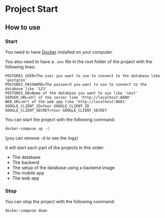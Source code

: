 # Project Start
## How to use
### Start

You need to have [Docker](https://www.docker.com/) installed on your computer.

You also need to have a `.env` file in the root folder of the project with the following lines:

```env
POSTGRES_USER=The user you want to use to connect to the database like 'postgres'
POSTGRES_PASSWORD=The password you want to use to connect to the database like '123'
POSTGRES_DB=Name of the database you want to use like 'nest'
SERVER_URL=Url of the server like 'http://localhost:8080'
WEB_URL=Url of the web app like 'http://localhost:8081'
GOOGLE_CLIENT_ID=Your GOOGLE_CLIENT_ID
GOOGLE_CLIENT_SECRET=Your GOOGLE_CLIENT_SECRET
```

You can start the project with the following command:

```bash
docker-compose up -d
```
(you can remove -d to see the logs)

It will start each part of the projects in this order:
- The database
- The backend
- The setup of the database using a backend image
- The mobile app
- The web app

### Stop

You can stop the project with the following command:

```bash
docker-compose down
```
